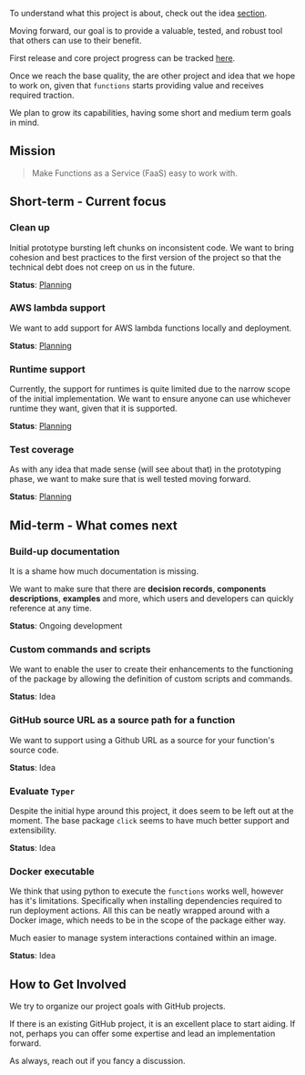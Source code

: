 To understand what this project is about, check out the idea [section](./idea.md).

Moving forward, our goal is to provide a valuable, tested, and robust tool that others can use to their benefit.

First release and core project progress can be tracked [here](https://github.com/users/Katolus/projects/1).

Once we reach the base quality, the are other project and idea that we hope to work on, given that `functions` starts providing value and receives required traction.

We plan to grow its capabilities, having some short and medium term goals in mind.

## Mission

> Make Functions as a Service (FaaS) easy to work with.

## Short-term - Current focus

### Clean up

Initial prototype bursting left chunks on inconsistent code. We want to bring cohesion and best practices to the first version of the project so that the technical debt does not creep on us in the future.

**Status**: [Planning](https://github.com/users/Katolus/projects/9/)

### AWS lambda support

We want to add support for AWS lambda functions locally and deployment.

**Status**: [Planning](https://github.com/users/Katolus/projects/5)

### Runtime support

Currently, the support for runtimes is quite limited due to the narrow scope of the initial implementation. We want to ensure anyone can use whichever runtime they want, given that it is supported.

**Status**: [Planning](https://github.com/users/Katolus/projects/3)

### Test coverage

As with any idea that made sense (will see about that) in the prototyping phase, we want to make sure that is well tested moving forward.

**Status**: [Planning](https://github.com/users/Katolus/projects/4/)

## Mid-term - What comes next

### Build-up documentation

It is a shame how much documentation is missing.

We want to make sure that there are **decision records**, **components descriptions**, **examples** and more, which users and developers can quickly reference at any time.

**Status**: Ongoing development

### Custom commands and scripts

We want to enable the user to create their enhancements to the functioning of the package by allowing the definition of custom scripts and commands.

**Status**: Idea

### GitHub source URL as a source path for a function

We want to support using a Github URL as a source for your function's source code.

**Status**: Idea

### Evaluate `Typer`

Despite the initial hype around this project, it does seem to be left out at the moment. The base package `click` seems to have much better support and extensibility.

**Status**: Idea

### Docker executable

We think that using python to execute the `functions` works well, however has it's limitations. Specifically when installing dependencies required to run deployment actions. All this can be neatly wrapped around with a Docker image, which needs to be in the scope of the package either way.

Much easier to manage system interactions contained within an image.

**Status**: Idea

## How to Get Involved

We try to organize our project goals with GitHub projects.

If there is an existing GitHub project, it is an excellent place to start aiding. If not, perhaps you can offer some expertise and lead an implementation forward.

As always, reach out if you fancy a discussion.
